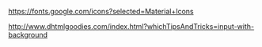https://fonts.google.com/icons?selected=Material+Icons

http://www.dhtmlgoodies.com/index.html?whichTipsAndTricks=input-with-background